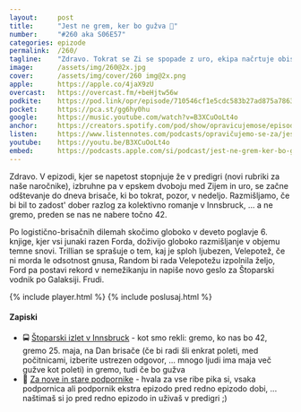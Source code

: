 ```yaml
---
layout: 	post
title:  	"Jest ne grem, ker bo gužva 🚦"
number: 	"#260 aka S06E57"
categories:	epizode
permalink:	/260/
tagline: 	"Zdravo. Tokrat se Zi se spopade z uro, ekipa načrtuje obisk Innsbrucka, medtem pa tudi Ford preživi eksistencialno krizo. ;)"
image:		/assets/img/260@2x.jpg
cover:		/assets/img/cover/260 img@2x.png
apple:		https://apple.co/4jaX9zU
overcast:	https://overcast.fm/+beHjtw56w
podkite:	https://pod.link/opr/episode/710546cf1e5cdc583b27ad875a7863b2
pocket:		https://pca.st/gg6hy0hu
google:		https://music.youtube.com/watch?v=B3XCuOoLt4o
anchor:		https://creators.spotify.com/pod/show/opravicujemose/episodes/Jest-ne-grem--ker-bo-guva-e330r2c 
listen:		https://www.listennotes.com/podcasts/opravičujemo-se-za/jest-ne-grem-ker-bo-gužva-3yqHLRFbkSE/embed/
youtube:	https://youtu.be/B3XCuOoLt4o
embed:		https://podcasts.apple.com/si/podcast/jest-ne-grem-ker-bo-gu-va/id1514750013?i=1000708938354
---
```


Zdravo. V epizodi, kjer se napetost stopnjuje že v predigri (novi rubriki za naše naročnike), izbruhne pa v epskem dvoboju med Zijem in uro, se začne odštevanje do dneva brisače, ki bo tokrat, pozor, v nedeljo. Razmišljamo, če bi bil to zadost' dober razlog za kolektivno romanje v Innsbruck, ... a ne gremo, preden se nas ne nabere točno 42. 

Po logistično-brisačnih dilemah skočimo globoko v deveto poglavje 6. knjige, kjer vsi junaki razen Forda, doživijo globoko razmišljanje v objemu temne snovi. Trillian se sprašuje o tem, kaj je sploh ljubezen, Velepotež, če ni morda le odsotnost gnusa, Random bi rada Velepotežu izpolnila željo, Ford pa postavi rekord v nemežikanju in napiše novo geslo za Štoparski vodnik po Galaksiji. Frudi. 

{% include player.html %}
{% include poslusaj.html %}

<!--break-->

#### Zapiski

- 🚍 [Štoparski izlet v Innsbruck](https://forms.gle/WBEiJ8VGMZeNg2Qc7) - kot smo rekli: gremo, ko nas bo 42, gremo 25. maja, na Dan brisače (če bi radi šli enkrat poleti, med počitnicami, izberite ustrezen odgovor, ... mnogo ljudi ima maja več gužve kot poleti) in gremo, tudi če bo gužva 
- 🛝 [Za nove in stare podpornike](https://hvalazavseribe.si/) - hvala za vse ribe pika si, vsaka podpornica ali podpornik ekstra epizodo pred redno epizodo dobi, ... naštimaš si jo pred redno epizodo in uživaš v predigri ;) 